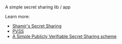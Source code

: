 
A simple secret sharing lib / app

Learn more:

* [Shamir's Secret Sharing](https://en.wikipedia.org/wiki/Shamir%27s_Secret_Sharing)
* [PVSS](https://en.wikipedia.org/wiki/Publicly_Verifiable_Secret_Sharing)
* [A Simple Publicly Verifiable Secret Sharing scheme](http://www.win.tue.nl/~berry/papers/crypto99.pdf)
